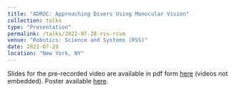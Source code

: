 ```yaml
---
title: "ADROC: Approaching Divers Using Monocular Vision"
collection: talks
type: "Presentation"
permalink: /talks/2022-07-28-rss-rcvm
venue: "Robotics: Science and Systems (RSS)"
date: 2022-07-28
location: "New York, NY"
---
```

Slides for the pre-recorded video are available in pdf form [here](https://fultonms.github.io/files/talks/2022-rss-rcvm.pdf) (videos not embedded). Poster available [here](https://fultonms.github.io/files/talks/2022-rss-rcvm_poster.pdf).